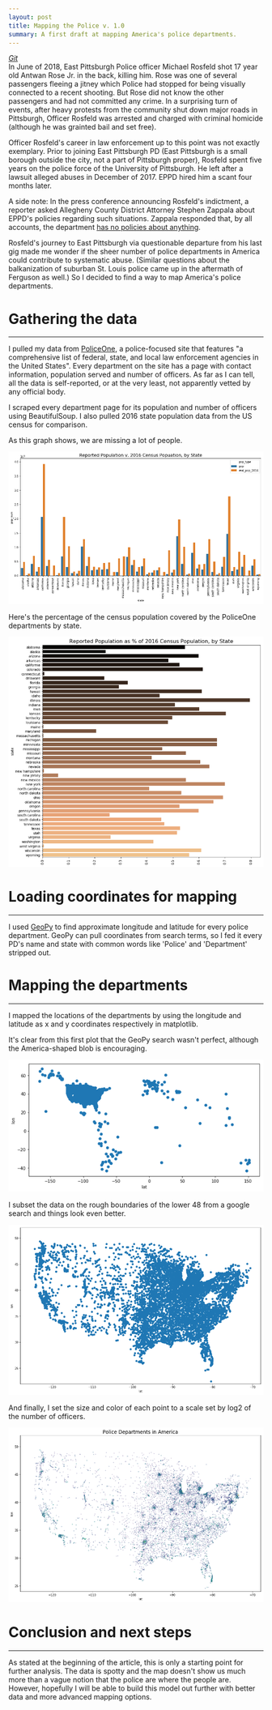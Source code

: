 ```yaml
---
layout: post
title: Mapping the Police v. 1.0
summary: A first draft at mapping America's police departments.
---
```

_[Git](https://github.com/afriedman412/mapping_the_police)_  
In June of 2018, East Pittsburgh Police officer Michael Rosfeld shot 17 year old Antwan Rose Jr. in the back, killing him. Rose was one of several passengers fleeing a jitney which Police had stopped for being visually connected to a recent shooting. But Rose did not know the other passengers and had not committed any crime. In a surprising turn of events, after heavy protests from the community shut down major roads in Pittsburgh, Officer Rosfeld was arrested and charged with criminal homicide (although he was grainted bail and set free).

Officer Rosfeld's career in law enforcement up to this point was not exactly exemplary. Prior to joining East Pittsburgh PD (East Pittsburgh is a small borough outside the city, not a part of Pittsburgh proper), Rosfeld spent five years on the police force of the University of Pittsburgh. He left after a lawsuit alleged abuses in December of 2017. EPPD hired him a scant four months later.

A side note: In the press conference announcing Rosfeld's indictment, a reporter asked Allegheny County District Attorney Stephen Zappala about EPPD's policies regarding such situations. Zappala responded that, by all accounts, the department [has no policies about anything](https://twitter.com/meganguzaTrib/status/1011996036397780993).

Rosfeld's journey to East Pittsburgh via questionable departure from his last gig made me wonder if the sheer number of police departments in America could contribute to systematic abuse. (Similar questions about the balkanization of suburban St. Louis police came up in the aftermath of Ferguson as well.) So I decided to find a way to map America's police departments.



# Gathering the data
---
I pulled my data from [PoliceOne](http://www.policeone.com), a police-focused site that features "a comprehensive list of federal, state, and local law enforcement agencies in the United States". Every department on the site has a page with contact information, population served and number of officers. As far as I can tell, all the data is self-reported, or at the very least, not apparently vetted by any official body.

I scraped every department page for its population and number of officers using BeautifulSoup. I also pulled 2016 state population data from the US census for comparison.

As this graph shows, we are missing a lot of people.


![png](../images/mapping_the_police_files/mapping_the_police_18_0.png)


Here's the percentage of the census population covered by the PoliceOne departments by state.


![png](../images/mapping_the_police_files/mapping_the_police_19_0.png)



# Loading coordinates for mapping
---
I used [GeoPy](https://geopy.readthedocs.io/en/stable/) to find approximate longitude and latitude for every police department. GeoPy can pull coordinates from search terms, so I fed it every PD's name and state with common words like 'Police' and 'Department' stripped out.



# Mapping the departments
---
I mapped the locations of the departments by using the longitude and latitude as x and y coordinates respectively in matplotlib.

It's clear from this first plot that the GeoPy search wasn't perfect, although the America-shaped blob is encouraging.


![png](../images/mapping_the_police_files/mapping_the_police_31_0.png)


I subset the data on the rough boundaries of the lower 48 from a google search and things look even better.


![png](../images/mapping_the_police_files/mapping_the_police_33_0.png)


And finally, I set the size and color of each point to a scale set by log2 of the number of officers.


![png](../images/mapping_the_police_files/mapping_the_police_35_0.png)



# Conclusion and next steps
---
As stated at the beginning of the article, this is only a starting point for further analysis. The data is spotty and the map doesn't show us much more than a vague notion that the police are where the people are. However, hopefully I will be able to build this model out further with better data and more advanced mapping options.